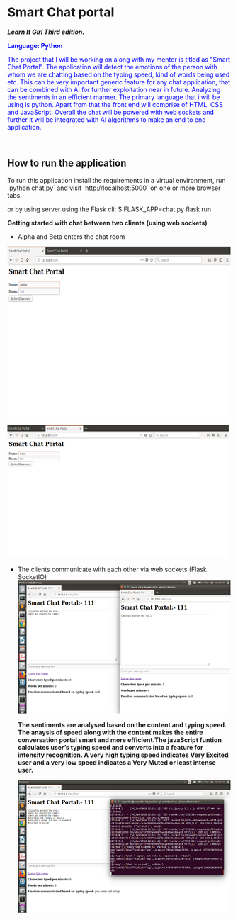 Smart Chat portal 
===================

<strong><em>Learn It Girl Third edition.</em></strong>
<div style="color:#0000FF">
<strong>Language: Python</strong>
  
The project that I will be working on along with my mentor is titled as "Smart Chat Portal". 
The application will detect the emotions of the person with whom we are chatting based on the typing speed, kind of words being used etc. This can be very important generic feature for any chat application, that can be combined with AI for further exploitation near in future. Analyzing the sentiments in an efficient manner. 
The primary language that i will be using is python. 
Apart from that the front end will comprise of HTML, CSS and JavaScript. 
Overall the chat will be powered with web sockets and further it will be integrated with AI algorithms to make an end to end application.
</div><br>

<h2> How to run the application </h2>

<p>To run this application install the requirements in a virtual environment, run `python chat.py` and visit `http://localhost:5000` on one or more browser tabs.</p> 

<p>or by using server using the Flask cli: $ FLASK_APP=chat.py flask run</p>

<strong> Getting started with chat between two clients (using web sockets)</strong>
<ul><li>Alpha and Beta enters the chat room</li></ul>
<img src="https://github.com/sayantikabanik/SmartChatPortal/blob/master/smartchatportal%20output/alpha%20entering.png" alt="loading" height="400" width="800"/>
<img src="https://github.com/sayantikabanik/SmartChatPortal/blob/master/smartchatportal%20output/beta%20entering.png" alt="loading" height="300" width="500"/>

<ul><li> The clients communicate with each other via web sockets (Flask SocketIO)
<img src="https://github.com/sayantikabanik/SmartChatPortal/blob/master/smartchatportal%20output/client%20server%20communicating.png" alt="loading" height="300" width="500"/>

<strong><p>The sentiments are analysed based on the content and typing speed.
The anaysis of speed along with the content makes the entire conversation portal smart and more efficient.The javaScript funtion calculates user’s typing speed and
converts into a feature for intensity recognition. A very
high typing speed indicates Very Excited user and a very
low speed indicates a Very Muted or least intense user.</p></strong>
<img src="https://github.com/sayantikabanik/SmartChatPortal/blob/master/smartchatportal%20output/alpha%20analysis.png" lt="loading" height="300" width="500"/>  